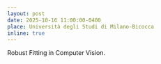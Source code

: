 ```yaml
---
layout: post
date: 2025-10-16 11:00:00-0400
place: Università degli Studi di Milano-Bicocca
inline: true
---
```

Robust Fitting in Computer Vision.
